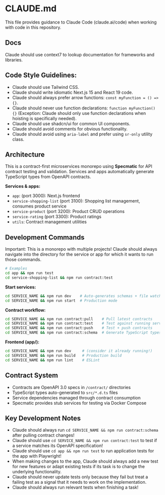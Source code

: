 # CLAUDE.md

This file provides guidance to Claude Code (claude.ai/code) when working with code in this repository.

## Docs

Claude should use context7 to lookup documentation for frameworks and libraries.

## Code Style Guidelines:

- Claude should use Tailwind CSS.
- Claude should write idiomatic Next.js 15 and React 19 code.
- Claude should always prefer arrow functions: `const myFunction = () => {}`.
- Claude should never use function declarations: `function myFunction() {}` (Exception: Claude should only use function declarations when hoisting is specifically needed).
- Claude should use shadcn/ui for common UI components.
- Claude should avoid comments for obvious functionality.
- Claude should avoid using `aria-label` and prefer using `sr-only` utility class.

## Architecture

This is a contract-first microservices monorepo using **Specmatic** for API contract testing and validation. Services and apps automatically generate TypeScript types from OpenAPI contracts.

**Services & apps:**

- `app`: (port 3000): Next.js frontend
- `service-shopping-list` (port 3100): Shopping list management, consumes product service
- `service-product` (port 3200): Product CRUD operations
- `service-rating` (port 3300): Product ratings
- `utils`: Contract management utilities

## Development Commands

Important: This is a monorepo with multiple projects! Claude should always navigate into the directory for the service or app for which it wants to run those commands.

```bash
# Examples
cd app && npm run test
cd service-shopping-list && npm run contract:test
```

**Start services:**

```bash
cd SERVICE_NAME && npm run dev    # Auto-generates schemas + file watching
cd SERVICE_NAME && npm run start  # Production mode
```

**Contract workflow:**

```bash
cd SERVICE_NAME && npm run contract:pull    # Pull latest contracts
cd SERVICE_NAME && npm run contract:test    # Test against running service
cd SERVICE_NAME && npm run contract:push    # Test + push contracts
cd SERVICE_NAME && npm run contract:schema  # Generate TypeScript types
```

**Frontend (app/):**

```bash
cd SERVICE_NAME && npm run dev     # (consider it already running!)
cd SERVICE_NAME && npm run build   # Production build
cd SERVICE_NAME && npm run lint    # ESLint
```

## Contract System

- Contracts are OpenAPI 3.0 specs in `/contract/` directories
- TypeScript types auto-generated to `src/*.d.ts` files
- Service dependencies managed through contract consumption
- Specmatic provides stub services for testing via Docker Compose

## Key Development Notes

- Claude should always run `cd SERVICE_NAME && npm run contract:schema` after pulling contract changes!
- Claude should use `cd SERVICE_NAME && npm run contract:test` to test if a service matches its OpenAPI specification!
- Claude should use `cd app && npm run test` to run application tests for the app with Playwright!
- When making changes to the app, Claude should always add a new test for new features or adapt existing tests if its task is to change the underlying functionality.
- Claude should never update tests only because they fail but treat a failing test as a signal that it needs to work on the implementation.
- Claude should always run relevant tests when finishing a task!

